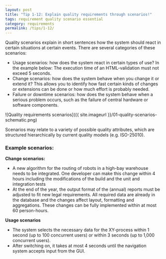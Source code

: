 ```yaml
---
layout: post
title: "Tip 1-12: Explain quality requirements through scenarios!"
tags: requirement quality scenario essential 
category: requirements
permalink: /tips/1-12/
---
```


Quality scenarios explain in short sentences how the system should react in certain
situations at certain events. There are several categories of these scenarios:

* Usage scenarios: how does the system react in certain types of use? In the example below: The execution time of an HTML-validation must not exceed 5 seconds.
* Change scenarios: how does the system behave when you change it or extend it? This allows you to identify how fast certain kinds of changes or extensions can be done or how much effort is probably needed.
* Failure or downtime scenarios: how does the system behave when a serious problem occurs, such as the failure of central hardware or software components.

![Quality requirements scenarios]({{ site.imageurl }}/01-quality-scenarios-schematic.png)

Scenarios may relate to a variety of possible quality attributes, which are
structured hierarchically by current quality models (e.g. ISO-25010).

### Example scenarios:

**Change scenarios:**

* A new algorithm for the routing of robots in a high-bay warehouse needs to be integrated. One developer can make this change within 4 hours including the modifications of the build and the unit and integration tests
* At the end of the year, the output format of the (annual) reports must be adjusted to fit new legal requirements. All required data are already in the database and the changes affect layout, formatting and aggregations. These changes can be fully implemented within at most 60 person-hours.

**Usage scenarios**

* The system selects the necessary data for the XY-process within 1 second (up to 100 concurrent users) or within 3 seconds (up to 1,000 concurrent users).
* After switching on, it takes at most 4 seconds until the navigation system accepts input from the GUI.
